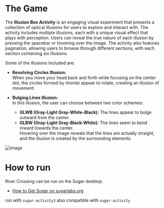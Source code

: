The Game
=============

The **Illusion Box Activity** is an engaging visual experiment that presents a collection of optical illusions for users to explore and interact with. The activity includes multiple illusions, each with a unique visual effect that plays with perception. Users can reveal the true nature of each illusion by pressing the spacebar or hovering over the image. The activity also features pagination, allowing users to browse through different sections, with each section containing six illusions.

Some of the illusions included are:

- **Revolving Circles Illusion:**  
  When you move your head back and forth while focusing on the center dot, the circles formed by rhombi appear to rotate, creating an illusion of movement.

- **Bulging Lines Illusion:**  
  In this illusion, the user can choose between two color schemes:
  - **GLWB (Gray-Light Gray-White-Black):** The lines appear to bulge outward from the center.
  - **GLBW (Gray-Light Gray-Black-White):** The lines seem to bend inward towards the center.  
  Hovering over the image reveals that the lines are actually straight, and the illusion is created by the surrounding elements.

![image](https://github.com/user-attachments/assets/2d91a3dc-462c-415c-930c-17305e1e34c8)


How to run
===========

River Crossing can be run on the Sugar desktop.

* [How to Get Sugar on sugarlabs.org](https://sugarlabs.org/)

run with `sugar-activity3`
also compatible with `sugar-activity`
